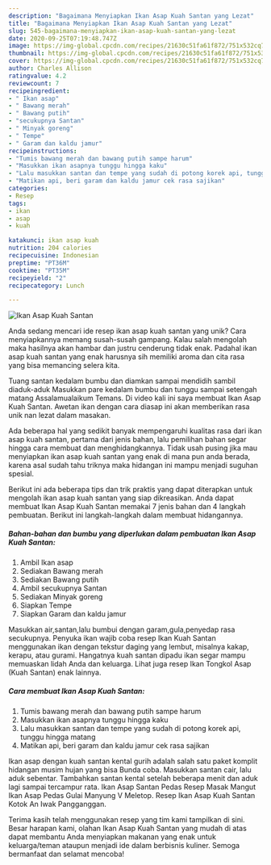 ```yaml
---
description: "Bagaimana Menyiapkan Ikan Asap Kuah Santan yang Lezat"
title: "Bagaimana Menyiapkan Ikan Asap Kuah Santan yang Lezat"
slug: 545-bagaimana-menyiapkan-ikan-asap-kuah-santan-yang-lezat
date: 2020-09-25T07:19:48.747Z
image: https://img-global.cpcdn.com/recipes/21630c51fa61f872/751x532cq70/ikan-asap-kuah-santan-foto-resep-utama.jpg
thumbnail: https://img-global.cpcdn.com/recipes/21630c51fa61f872/751x532cq70/ikan-asap-kuah-santan-foto-resep-utama.jpg
cover: https://img-global.cpcdn.com/recipes/21630c51fa61f872/751x532cq70/ikan-asap-kuah-santan-foto-resep-utama.jpg
author: Charles Allison
ratingvalue: 4.2
reviewcount: 7
recipeingredient:
- " Ikan asap"
- " Bawang merah"
- " Bawang putih"
- "secukupnya Santan"
- " Minyak goreng"
- " Tempe"
- " Garam dan kaldu jamur"
recipeinstructions:
- "Tumis bawang merah dan bawang putih sampe harum"
- "Masukkan ikan asapnya tunggu hingga kaku"
- "Lalu masukkan santan dan tempe yang sudah di potong korek api, tunggu hingga matang"
- "Matikan api, beri garam dan kaldu jamur cek rasa sajikan"
categories:
- Resep
tags:
- ikan
- asap
- kuah

katakunci: ikan asap kuah 
nutrition: 204 calories
recipecuisine: Indonesian
preptime: "PT36M"
cooktime: "PT35M"
recipeyield: "2"
recipecategory: Lunch

---
```



![Ikan Asap Kuah Santan](https://img-global.cpcdn.com/recipes/21630c51fa61f872/751x532cq70/ikan-asap-kuah-santan-foto-resep-utama.jpg)

Anda sedang mencari ide resep ikan asap kuah santan yang unik? Cara menyiapkannya memang susah-susah gampang. Kalau salah mengolah maka hasilnya akan hambar dan justru cenderung tidak enak. Padahal ikan asap kuah santan yang enak harusnya sih memiliki aroma dan cita rasa yang bisa memancing selera kita.

Tuang santan kedalam bumbu dan diamkan sampai mendidih sambil diaduk-aduk Masukkan pare kedalam bumbu dan tunggu sampai setengah matang Assalamualaikum Temans. Di video kali ini saya membuat Ikan Asap Kuah Santan. Awetan ikan dengan cara diasap ini akan memberikan rasa unik nan lezat dalam masakan.

Ada beberapa hal yang sedikit banyak mempengaruhi kualitas rasa dari ikan asap kuah santan, pertama dari jenis bahan, lalu pemilihan bahan segar hingga cara membuat dan menghidangkannya. Tidak usah pusing jika mau menyiapkan ikan asap kuah santan yang enak di mana pun anda berada, karena asal sudah tahu triknya maka hidangan ini mampu menjadi suguhan spesial.


Berikut ini ada beberapa tips dan trik praktis yang dapat diterapkan untuk mengolah ikan asap kuah santan yang siap dikreasikan. Anda dapat membuat Ikan Asap Kuah Santan memakai 7 jenis bahan dan 4 langkah pembuatan. Berikut ini langkah-langkah dalam membuat hidangannya.

<!--inarticleads1-->

##### Bahan-bahan dan bumbu yang diperlukan dalam pembuatan Ikan Asap Kuah Santan:

1. Ambil  Ikan asap
1. Sediakan  Bawang merah
1. Sediakan  Bawang putih
1. Ambil secukupnya Santan
1. Sediakan  Minyak goreng
1. Siapkan  Tempe
1. Siapkan  Garam dan kaldu jamur


Masukkan air,santan,lalu bumbui dengan garam,gula,penyedap rasa secukupnya. Penyuka ikan wajib coba resep Ikan Kuah Santan menggunakan ikan dengan tekstur daging yang lembut, misalnya kakap, kerapu, atau gurami. Hangatnya kuah santan dipadu ikan segar mampu memuaskan lidah Anda dan keluarga. Lihat juga resep Ikan Tongkol Asap (Kuah Santan) enak lainnya. 

<!--inarticleads2-->

##### Cara membuat Ikan Asap Kuah Santan:

1. Tumis bawang merah dan bawang putih sampe harum
1. Masukkan ikan asapnya tunggu hingga kaku
1. Lalu masukkan santan dan tempe yang sudah di potong korek api, tunggu hingga matang
1. Matikan api, beri garam dan kaldu jamur cek rasa sajikan


Ikan asap dengan kuah santan kental gurih adalah salah satu paket komplit hidangan musim hujan yang bisa Bunda coba. Masukkan santan cair, lalu aduk sebentar. Tambahkan santan kental setelah beberapa menit dan aduk lagi sampai tercampur rata. Ikan Asap Santan Pedas Resep Masak Mangut Ikan Asap Pedas Gulai Manyung V Meletop. Resep Ikan Asap Kuah Santan Kotok An Iwak Pangganggan. 

Terima kasih telah menggunakan resep yang tim kami tampilkan di sini. Besar harapan kami, olahan Ikan Asap Kuah Santan yang mudah di atas dapat membantu Anda menyiapkan makanan yang enak untuk keluarga/teman ataupun menjadi ide dalam berbisnis kuliner. Semoga bermanfaat dan selamat mencoba!
